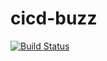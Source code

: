 # cicd-buzz
[![Build Status](https://travis-ci.org/darkniter/cicd-buzz.svg?branch=master)](https://travis-ci.org/darkniter/cicd-buzz)

